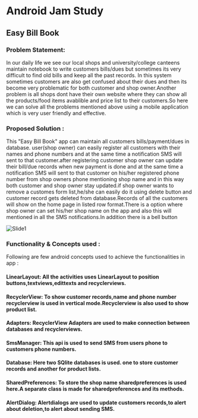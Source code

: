 # Android Jam Study
## Easy Bill Book


### Problem Statement:
In our daily life we see our local shops and university/college canteens maintain notebook to write customers bills/dues but sometimes its very difficult to find old bills    and keep all the past records. In this system sometimes customers are also get confused about their dues and then its become very problematic for both customer and shop        owner.Another problem is all shops dont have their own website where they can show all the products/food items avablible and price list to their customers.So here we can solve all the problems mentioned above using a mobile application which is very user friendly and effective.
    
### Proposed Solution :
This "Easy Bill Book" app can maintain all customers bills/payment/dues in database. user(shop owner) can easily register all customers with their names and phone numbers   and at the same time a notification SMS will sent to that customer.after registering customer shop owner can update their bill/due records when new payment is done and at the same time a notification SMS will sent to that customer on his/her registered phone number from shop owners phone mentioning shop name and in this way both customer and shop owner stay updated.if shop owner wants to remove a customes form list,he/she can easily do it using delete button and customer record gets deleted from database.Records of all the customers will show on the home page in listed row format.There is a option where shop owner can set his/her shop name on the app and also this will mentioned in all the SMS notifications.In addition there is a bell button  

![Slide1](https://user-images.githubusercontent.com/92887905/147879333-b5dc36bc-b1ac-4a69-8825-05fe67002368.JPG)

### Functionality & Concepts used :
Following are few android concepts used to achieve the functionalities in app :
#### LinearLayout: All the activities uses LinearLayout to position buttons,textviews,edittexts and recyclerviews.
#### RecyclerView: To show customer records,name and phone number recyclerview is used in vertical mode.Recyclerview is also used to show product list.
#### Adapters: RecyclerView Adapters are used to make connection between databases and recyclerviews.
#### SmsManager: This api is used to send SMS from users phone to customers phone numbers.
#### Database: Here two SQlite databases is used. one to store customer records and another for product lists.
#### SharedPreferences: To store the shop name sharedpreferences is used here.A separate class is made for sharedpreferences and its methods.
#### AlertDialog: Alertdialogs are used to update customers records,to alert about deletion,to alert about sending SMS.

